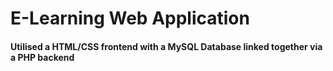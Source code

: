 <H1>E-Learning Web Application</H1>

<H4>Utilised a HTML/CSS frontend with a MySQL Database linked together via a PHP backend</H4>
